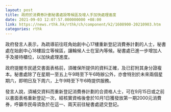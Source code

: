 ```yaml
---
layout: post
title: 政府於消費券計劃秘書處設等候區及增人手加快處理進度
date: 2021-09-03 12:07:57.000000000 +08:00
link: https://news.rthk.hk/rthk/ch/component/k2/1608900-20210903.htm
categories: rthk
---
```


政府發言人表示，為疏導前往旺角始創中心17樓重新登記消費券計劃的人士，秘書處在始創中心18樓設立等候區，讓輪候人士在室內等候。秘書處已進一步增加人手及接待櫃位，以加快處理進度。

政府提醒市民遞交書面表格前，須確保所提供的資料正確，及已釘附其身分證複本。秘書處除了在星期一至五上午9時至下午6時辦公外，亦會特別於未來兩個星期六，即明日及下周六，上午9時至下午6時提供服務。

發言人說，須補交資料而重新登記消費券計劃的合資格人士，可在9月15日或之前以書面表格重新登記一次，經核實資格後會於10月1日獲發放第一期2000元消費券，呼籲市民毋須急於在這一、兩天前往秘書處遞交登記。
